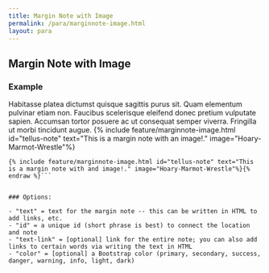 ```yaml
---
title: Margin Note with Image
permalink: /para/marginnote-image.html
layout: para
---
```


## Margin Note with Image 


### Example

Habitasse platea dictumst quisque sagittis purus sit. Quam elementum pulvinar etiam non. Faucibus scelerisque eleifend donec pretium vulputate sapien. Accumsan tortor posuere ac ut consequat semper viverra. Fringilla ut morbi tincidunt augue. {% include feature/marginnote-image.html id="tellus-note" text="This is a margin note with an image!." image="Hoary-Marmot-Wrestle"%}

``` {% raw %} 
{% include feature/marginnote-image.html id="tellus-note" text="This is a margin note with and image!." image="Hoary-Marmot-Wrestle"%}{% endraw %}```


### Options:

- "text" = text for the margin note -- this can be written in HTML to add links, etc. 
- "id" = a unique id (short phrase is best) to connect the location and note
- "text-link" = [optional] link for the entire note; you can also add links to certain words via writing the text in HTML
- "color" = [optional] a Bootstrap color (primary, secondary, success, danger, warning, info, light, dark)


